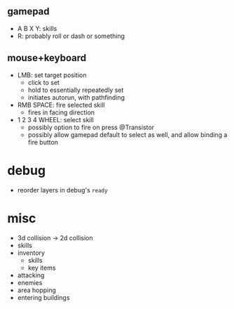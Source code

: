 ## gamepad

- A B X Y: skills
- R: probably roll or dash or something

## mouse+keyboard

- LMB: set target position
	- click to set
	- hold to essentially repeatedly set
	- initiates autorun, with pathfinding
- RMB SPACE: fire selected skill
	- fires in facing direction
- 1 2 3 4 WHEEL: select skill
	- possibly option to fire on press @Transistor
	- possibly allow gamepad default to select as well, and allow binding a fire button

# debug

- reorder layers in debug's `ready`

# misc

- 3d collision -> 2d collision
- skills
- inventory
	- skills
	- key items
- attacking
- enemies
- area hopping
- entering buildings
